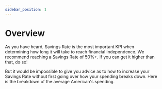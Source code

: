 ```yaml
---
sidebar_position: 1
---
```


# Overview

As you have heard, Savings Rate is the most important KPI when determining how long it will take to reach financial independence. We recommend reaching a Savings Rate of 50%+. If you can get it higher than that, do so!

But it would be impossible to give you advice as to how to increase your Savings Rate without first going over how your spending breaks down. Here is the breakdown of the average American's spending.

